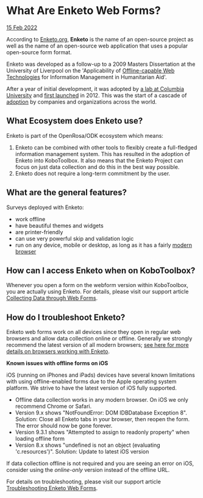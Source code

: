 # What Are Enketo Web Forms?

<a href="https://github.com/kobotoolbox/docs/blob/511ea4cb3c698a4b45e7c2b4efd1af4e356e811f/source/enketo.md" class="reference">15
Feb 2022</a>

According to [Enketo.org](https://enketo.org), **Enketo** is the name of an
open-source project as well as the name of an open-source web application that
uses a popular open-source form format.

Enketo was developed as a follow-up to a 2009 Masters Dissertation at the
University of Liverpool on the 'Applicability of
[Offline-capable Web Technologies](https://blog.enketo.org/offline-capable-web-applications/)
for Information Management in Humanitarian Aid'.

After a year of initial development, it was adopted by
[a lab at Columbia University](https://qsel.columbia.edu/products-tools/) and
[first launched](https://blog.enketo.org/enketo-is-now-open-source-and-will-be-used-in-formhub/)
in 2012. This was the start of a cascade of
[adoption](https://enketo.org/about/adoption/) by companies and organizations
across the world.

## What Ecosystem does Enketo use?

Enketo is part of the OpenRosa/ODK ecosystem which means:

1. Enketo can be combined with other tools to flexibly create a full-fledged
   information management system. This has resulted in the adoption of Enketo
   into KoboToolbox. It also means that the Enketo Project can focus on just
   data collection and do this in the best way possible.
2. Enketo does not require a long-term commitment by the user.

## What are the general features?

Surveys deployed with Enketo:

-   work offline
-   have beautiful themes and widgets
-   are printer-friendly
-   can use very powerful skip and validation logic
-   run on any device, mobile or desktop, as long as it has a fairly
    [modern browser](https://enke.to/modern-browsers)

## How can I access Enketo when on KoboToolbox?

Whenever you open a form on the webform version within KoboToolbox, you are
actually using Enketo. For details, please visit our support article
[Collecting Data through Web Forms](data_through_webforms.md).

## How do I troubleshoot Enketo?

Enketo web forms work on all devices since they open in regular web browsers and
allow data collection online or offline. Generally we strongly recommend the
latest version of all modern browsers;
[see here for more details on browsers working with Enketo](https://enketo.org/faq/#browsers).

**Known issues with offline forms on iOS**

iOS (running on iPhones and iPads) devices have several known limitations with
using offline-enabled forms due to the Apple operating system platform. We
strive to have the latest version of iOS fully supported.

-   Offline data collection works in any modern browser. On iOS we only
    recommend Chrome or Safari.
-   Version 9.x shows "NotFoundError: DOM IDBDatabase Exception 8". Solution:
    Close all Enketo tabs in your browser, then reopen the form. The error
    should now be gone forever.
-   Version 9.3.1 shows "Attempted to assign to readonly property" when loading
    offline form
-   Version 8.x shows "undefined is not an object (evaluating 'c.resources')".
    Solution: Update to latest iOS version

If data collection offline is not required and you are seeing an error on iOS,
consider using the _online-only_ version instead of the offline URL.

For details on troubleshooting, please visit our support article
[Troubleshooting Enketo Web Forms](troubleshooting_webforms.md).
